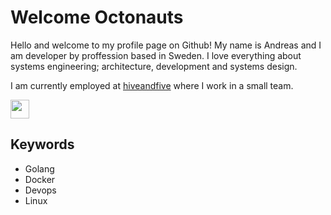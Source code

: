 # Welcome Octonauts

Hello and welcome to my profile page on Github!
My name is Andreas and I am developer by proffession based in Sweden. I love everything about systems engineering; architecture, development and systems design.

I am currently employed at [hiveandfive](https://github.com/hiveandfive) where I work in a small team.

<img height=30 src="https://golang.org/favicon.ico"/>

## Keywords

- Golang 
- Docker
- Devops
- Linux
